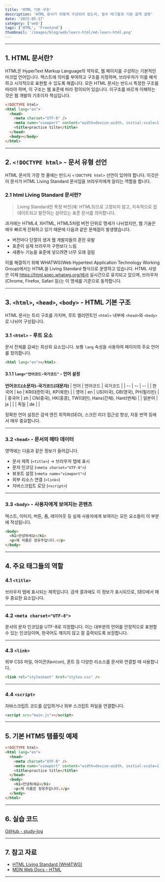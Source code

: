 ```yaml
---
title: 'HTML 기본 구조'
description: 'HTML 문서가 어떻게 구성되어 있는지, 필수 태그들과 기본 골격 설명'
date: '2025-05-17'
category: ['web']
tags: ['HTML', 'Frontend']
thumbnail: '/images/blog/web/learn-html/md-learn-html.png'
---
```


---

## 1. HTML 문서란?

HTML은 HyperText Markup Language의 약자로, 웹 페이지를 구성하는 기본적인 마크업 언어입니다. 텍스트에 의미를 부여하고 구조를 지정하며, 브라우저가 이를 해석하고 시각적으로 표현할 수 있도록 해줍니다.
모든 HTML 문서는 반드시 특정한 구조를 따라야 하며, 이 구조는 웹 표준에 따라 정의되어 있습니다. 이구조를 바르게 이해하는 것은 웹 개발의 기초이자 핵심입니다.

```html
<!DOCTYPE html>
<html lang="en">
  <head>
    <meta charset="UTF-8" />
    <meta name="viewport" content="width=device-width, initial-scale=1.0" />
    <title>practice tilte</title>
  </head>
  <body></body>
</html>
```

---

## 2. `<!DOCTYPE html>` - 문서 유형 선언

HTML 문서의 가장 첫 줄에는 반드시 `<!DOCTYPE html>` 선언이 있어야 합니다. 이것은 이 문서가 HTML Living Standard 문서임을 브라우저에게 알리는 역할을 합니다.

### 2.1 html Living Standard 문서란?

> Living Standard란 특정 버전(예: HTML5)으로 고정되지 않고, 지속적으로 업데이트되고 발전하는 살아있는 표준 문서를 의미합니다.

과거에는 HTML4, XHTML, HTML5처럼 버전 단위로 명세가 나뉘었지만, 웹 기술은 매우 빠르게 진화하고 있기 때문에 다음과 같은 문제점이 발생했습니다.

- 버전마다 단절이 생겨 웹 개발자들의 혼란 유발
- 표준이 실제 브라우저 구현보다 느림
- 새롱누 기능을 표준에 넣으려면 너무 오래 걸림

이를 해결하기 위해 WHATWG(Web Hypertext Application Technology Working Group)에서는 HTML을 Living Standard 형식으로 운영하고 있습니다. HTML 사양은 이제 https://html.spec.whatwg.org/에서 실시간으로 유지되고 있으며, 브라우저(Chrome, Firefox, Safari 등)는 이 명세를 기준으로 동작합니다.

---

## 3. `<html>`, `<head>`, `<body>` - HTML 기본 구조

HTML 문서는 트리 구조를 가지며, 루트 엘리먼트인 `<html>` 내부에 `<head>`와 `<body>`로 나뉘어 구성됩니다.

### 3.1 `<html>` - 루트 요소

문서 전체를 감싸는 최상위 요소입니다. 보통 `lang` 속성을 사용하여 페이지의 주요 언어를 정의합니다.

```html
<html lang="en"></html>
```

#### 3.1.1 `lang="언어코드-국가코드"` - 언어 설정

**언어코드(소문자)-국가코드(대문자)**
| 언어 | 언어코드 | 국가코드 |
| -- | -- | -- |
| 한국어 | ko | KR(대한민국), KP(북한) |
| 영어 | en | US(미국), GB(영국), PH(필리핀) |
| 중국어 | zh | CN(중국), HK(홍콩), TW(대만), Hans(간체), Hant(번체) |
| 일본어 | ja | |
| 독일 | de | |

정확한 언어 설정은 검색 엔진 최적화(SEO), 스크린 리더 접근성 향상, 자동 번역 등에서 매우 중요합니다.

---

### 3.2 `<head>` - 문서의 메타 데이터

<head> 영역에는 다음과 같은 정보가 들어갑니다.

- 문서 제목 (`<title>`) → 브라우저 탭에 표시
- 문자 인코딩 (`<meta charset="UTF-8">`)
- 뷰포트 설정 (`<meta name="viewport">`)
- 외부 리소스 연결 (`<link>`)
- 자바스크립트 로딩 (`<script>`)

---

### 3.3 `<body>` - 사용자에게 보여지는 콘텐츠

텍스트, 이미지, 버튼, 폼, 레이아웃 등 실제 사용자에게 보여지는 모든 요소들이 이 부분에 작성됩니다.

```html
<body>
  <h1>안녕하세요</h1>
  <p>제 이름은 장유주입니다.</p>
</body>
```

---

## 4. 주요 태그들의 역할

### 4.1 `<title>`

브라우저 탭에 표시되는 제목입니다. 검색 결과에도 이 정보가 표시되므로, SEO에서 매우 중요한 요소입니다.

---

### 4.2 `<meta charset="UTF-8">`

문서의 문자 인코딩을 UTF-8로 지정합니다. 이는 대부분의 언어를 안정적으로 표현할 수 있는 인코딩이며, 한국어도 깨지지 않고 잘 출력되도록 보장합니다.

---

### 4.3 `<link>`

외부 CSS 파일, 아이콘(favicon), 폰트 등 다양한 리소스를 문서와 연결할 때 사용합니다.

```html
<link rel="stylesheet" href="styles.css" />
```

---

### 4.4 `<script>`

자바스크립트 코드를 삽입하거나 외부 스크립트 파일을 연결합니다.

```html
<script src="main.js"></script>
```

---

## 5. 기본 HTM5 탬플릿 예제

```html
<!DOCTYPE html>
<html lang="en">
  <head>
    <meta charset="UTF-8" />
    <meta name="viewport" content="width=device-width, initial-scale=1.0" />
    <title>practice title</title>
  </head>
  <body>
    <h1>안녕하세요</h1>
    <p>제 이름은 장유주입니다.</p>
  </body>
</html>
```

---

## 6. 실습 코드

[GitHub - study-log](https://github.com/TheUZUlab/study-snippets/blob/main/html/001.html)

---

## 7. 참고 자료

- [HTML Living Standard (WHATWG)](https://html.spec.whatwg.org/)
- [MDN Web Docs - HTML](https://developer.mozilla.org/ko/docs/Web/HTML)

---
